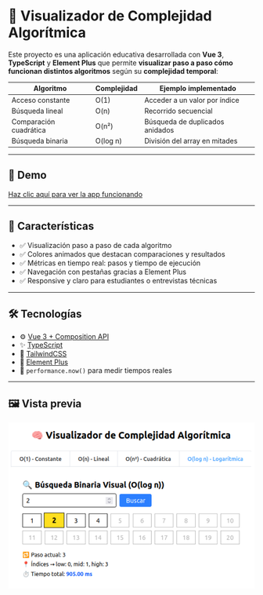 # 🧠 Visualizador de Complejidad Algorítmica

Este proyecto es una aplicación educativa desarrollada con **Vue 3**, **TypeScript** y **Element Plus** que permite **visualizar paso a paso cómo funcionan distintos algoritmos** según su **complejidad temporal**:

| Algoritmo              | Complejidad | Ejemplo implementado             |
|------------------------|-------------|----------------------------------|
| Acceso constante       | O(1)        | Acceder a un valor por índice    |
| Búsqueda lineal        | O(n)        | Recorrido secuencial             |
| Comparación cuadrática | O(n²)       | Búsqueda de duplicados anidados  |
| Búsqueda binaria       | O(log n)    | División del array en mitades    |

---

## 🚀 Demo

[Haz clic aquí para ver la app funcionando](https://vue3-algorithm-visualizer.vercel.app/)

---

## 🎯 Características

- ✅ Visualización paso a paso de cada algoritmo
- ✅ Colores animados que destacan comparaciones y resultados
- ✅ Métricas en tiempo real: pasos y tiempo de ejecución
- ✅ Navegación con pestañas gracias a Element Plus
- ✅ Responsive y claro para estudiantes o entrevistas técnicas

---

## 🛠️ Tecnologías

- ⚙️ [Vue 3 + Composition API](https://vuejs.org/)
- ✨ [TypeScript](https://www.typescriptlang.org/)
- 🎨 [TailwindCSS](https://tailwindcss.com/)
- 💎 [Element Plus](https://element-plus.org/)
- 🧪 `performance.now()` para medir tiempos reales

---

## 🖼️ Vista previa

![Vista previa de la app](./screenshot.png)

